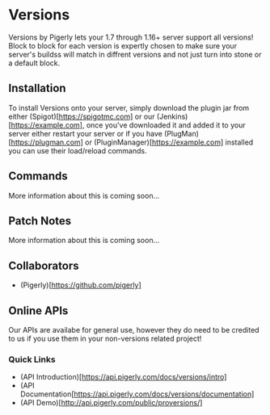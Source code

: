 # Versions
Versions by Pigerly lets your 1.7 through 1.16+ server support all versions! Block to block for each version is expertly chosen to make sure your server's buildss  will match in diffrent versions and not just turn into stone or a default block.

## Installation
To install Versions onto your server, simply download the plugin jar from either (Spigot)[https://spigotmc.com] or our (Jenkins)[https://example.com], once you've downloaded it and added it to your server either restart your server or if you have (PlugMan)[https://plugman.com] or (PluginManager)[https://example.com] installed you can use their load/reload commands.

## Commands
More information about this is coming soon...

## Patch Notes
More information about this is coming soon...

## Collaborators
* (Pigerly)[https://github.com/pigerly]

## Online APIs
Our APIs are availabe for general use, however they do need to be credited to us if you use them in your non-versions related project!

### Quick Links
* (API Introduction)[https://api.pigerly.com/docs/versions/intro]
* (API Documentation[https://api.pigerly.com/docs/versions/documentation]
* (API Demo)[http://api.pigerly.com/public/proversions/]
